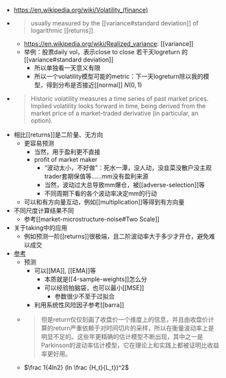 - https://en.wikipedia.org/wiki/Volatility_(finance)
- > usually measured by the [[variance#standard deviation]] of logarithmic [[returns]].
  - https://en.wikipedia.org/wiki/Realized_variance: [[variance]]
  - 举例：股票daily vol，表示close to close 若干天logreturn 的[[variance#standard deviation]]
    - 所以单独看一天意义有限
    - 所以一个volatility模型可能的metric：下一天logreturn除以我的模型，得到分布是否接近[[normal]] $N(0,1)$
- > Historic volatility measures a time series of past market prices. Implied volatility looks forward in time, being derived from the market price of a market-traded derivative (in particular, an option).
- 相比[[returns]]是二阶量、无方向
  - 更容易预测
    - 当然，用于盈利更不直接
    - profit of market maker
      - “波动太小，不好做”：死水一潭，没人动，没韭菜没散户没主观trader套期保值等……mm没有盈利来源
      - 当然，波动过大总导致mm爆仓，被[[adverse-selection]]等
      - 不同周期下看的各个波动率决定mm的行动
  - 可以和有方向量互动，例如[[multiplication]]等得到有方向量
- 不同尺度计算结果不同
  - 参考[[market-microstructure-noise#Two Scale]]
- 关于taking中的应用
  - 例如预测一阶[[returns]]很极端，且二阶波动率大于多少才开仓，避免难以成交
- [参考](https://mp.weixin.qq.com/s/3XYWwqDBzBMpLfy0Y70dvg)
  - 预测
    - 可以[[MA]], [[EMA]]等
      - 本质就是[[4-sample-weights]]怎么分
      - 可以经验拍脑袋，也可以最小[[MSE]]
        - 参数很少不至于过拟合
    - 利用系统性风险因子参考[[barra]]
  - > 但是return仅仅刻画了收盘价一个维度上的信息，并且由收盘价计算的return严重依赖于对时间切片的采样，所以在衡量波动率上是明显不足的。这些年更精确的估计模型不断出现，其中之一是Parkinson的波动率估计模型，它在理论上和实践上都被证明比收益率更好用。
  - $\frac 1{4ln2} (ln \frac {H_t}{L_t})^2$